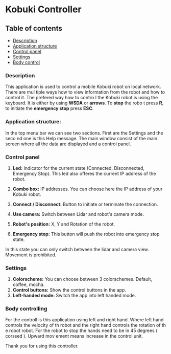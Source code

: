 # Kobuki Controller

## Table of contents

 - [Description](#description)
 - [Application structure](#application-structure)
 - [Control panel](#control-panel)
 - [Settings](#settings)
 - [Body control](#body-controlling)

### Description

This application is used to control a mobile Kobuki robot on local network. There are
mul tiple ways how to view information from the robot and how to control it. The prefered
way how to contro l the Kobuki robot is using the keyboard. It is either by using **WSDA**
or **arrows**. To **stop** the robo t press **R**, to initiate the **emergency stop**
press **ESC**.

### Application structure:

In the top menu bar we can see two sections. First are the Settings and the seco nd one is
this Help message. The main window consist of the main screen where all the data are
displayed and a control panel.

### Control panel

  1. **Led:** Indicator for the current state (Connected, Disconnected, Emergency Stop).
  This led also offeres the current IP address of the robot.
  2. **Combo box:** IP addresses. You can choose here the IP address of your Kobuki robot.

  3. **Connect / Disconnect:** Button to initiate or terminate the connection.
  4. **Use camera:** Switch between Lidar and robot's camera mode.
  5. **Robot's position:** X, Y and Rotation of the robot.
  6. **Emergency stop:** This button will push the robot into emergency stop state.

In this state you can only switch between the lidar and camera view. Movement is prohibited.

### Settings

  1. **Colorscheme:** You can choose between 3 colorschemes. Default, coffee, mocha.
  2. **Control buttons:** Show the control buttons in the app.
  3. **Left-handed mode:** Switch the app into left handed mode.

### Body controlling

For the controll is this application using left and right hand. Where left hand controls
the velocity of th robot and the right hand controls the rotation of th e robot robot. For
the robot to stop the hands need to be in 45 degrees ( corssed ). Upward mov ement means
increase in the control unit.

Thank you for using this controller.
